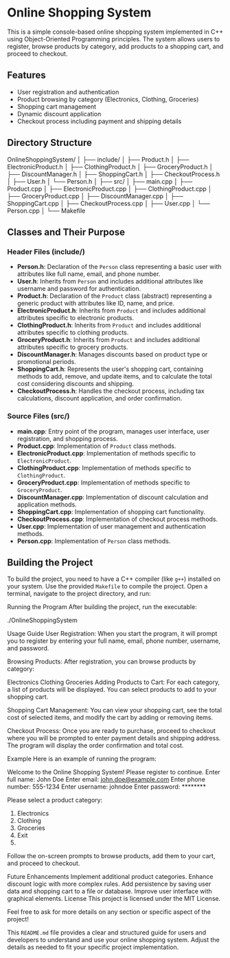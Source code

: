 # Online Shopping System

This is a simple console-based online shopping system implemented in C++ using Object-Oriented Programming principles. The system allows users to register, browse products by category, add products to a shopping cart, and proceed to checkout.

## Features

- User registration and authentication
- Product browsing by category (Electronics, Clothing, Groceries)
- Shopping cart management
- Dynamic discount application
- Checkout process including payment and shipping details

## Directory Structure

OnlineShoppingSystem/
│
├── include/
│ ├── Product.h
│ ├── ElectronicProduct.h
│ ├── ClothingProduct.h
│ ├── GroceryProduct.h
│ ├── DiscountManager.h
│ ├── ShoppingCart.h
│ ├── CheckoutProcess.h
│ ├── User.h
│ └── Person.h
│
├── src/
│ ├── main.cpp
│ ├── Product.cpp
│ ├── ElectronicProduct.cpp
│ ├── ClothingProduct.cpp
│ ├── GroceryProduct.cpp
│ ├── DiscountManager.cpp
│ ├── ShoppingCart.cpp
│ ├── CheckoutProcess.cpp
│ ├── User.cpp
│ └── Person.cpp
│
└── Makefile



## Classes and Their Purpose

### Header Files (include/)
- **Person.h**: Declaration of the `Person` class representing a basic user with attributes like full name, email, and phone number.
- **User.h**: Inherits from `Person` and includes additional attributes like username and password for authentication.
- **Product.h**: Declaration of the `Product` class (abstract) representing a generic product with attributes like ID, name, and price.
- **ElectronicProduct.h**: Inherits from `Product` and includes additional attributes specific to electronic products.
- **ClothingProduct.h**: Inherits from `Product` and includes additional attributes specific to clothing products.
- **GroceryProduct.h**: Inherits from `Product` and includes additional attributes specific to grocery products.
- **DiscountManager.h**: Manages discounts based on product type or promotional periods.
- **ShoppingCart.h**: Represents the user's shopping cart, containing methods to add, remove, and update items, and to calculate the total cost considering discounts and shipping.
- **CheckoutProcess.h**: Handles the checkout process, including tax calculations, discount application, and order confirmation.

### Source Files (src/)
- **main.cpp**: Entry point of the program, manages user interface, user registration, and shopping process.
- **Product.cpp**: Implementation of `Product` class methods.
- **ElectronicProduct.cpp**: Implementation of methods specific to `ElectronicProduct`.
- **ClothingProduct.cpp**: Implementation of methods specific to `ClothingProduct`.
- **GroceryProduct.cpp**: Implementation of methods specific to `GroceryProduct`.
- **DiscountManager.cpp**: Implementation of discount calculation and application methods.
- **ShoppingCart.cpp**: Implementation of shopping cart functionality.
- **CheckoutProcess.cpp**: Implementation of checkout process methods.
- **User.cpp**: Implementation of user management and authentication methods.
- **Person.cpp**: Implementation of `Person` class methods.

## Building the Project

To build the project, you need to have a C++ compiler (like `g++`) installed on your system. Use the provided `Makefile` to compile the project. Open a terminal, navigate to the project directory, and run:

Running the Program
After building the project, run the executable:

./OnlineShoppingSystem

Usage Guide
User Registration: When you start the program, it will prompt you to register by entering your full name, email, phone number, username, and password.

Browsing Products: After registration, you can browse products by category:

Electronics
Clothing
Groceries
Adding Products to Cart: For each category, a list of products will be displayed. You can select products to add to your shopping cart.

Shopping Cart Management: You can view your shopping cart, see the total cost of selected items, and modify the cart by adding or removing items.

Checkout Process: Once you are ready to purchase, proceed to checkout where you will be prompted to enter payment details and shipping address. The program will display the order confirmation and total cost.

Example
Here is an example of running the program:

Welcome to the Online Shopping System!
Please register to continue.
Enter full name: John Doe
Enter email: john.doe@example.com
Enter phone number: 555-1234
Enter username: johndoe
Enter password: ********

Please select a product category:
1. Electronics
2. Clothing
3. Groceries
4. Exit
5. 
Follow the on-screen prompts to browse products, add them to your cart, and proceed to checkout.

Future Enhancements
Implement additional product categories.
Enhance discount logic with more complex rules.
Add persistence by saving user data and shopping cart to a file or database.
Improve user interface with graphical elements.
License
This project is licensed under the MIT License.

Feel free to ask for more details on any section or specific aspect of the project!


This `README.md` file provides a clear and structured guide for users and developers to understand and use your online shopping system. Adjust the details as needed to fit your specific project implementation.



